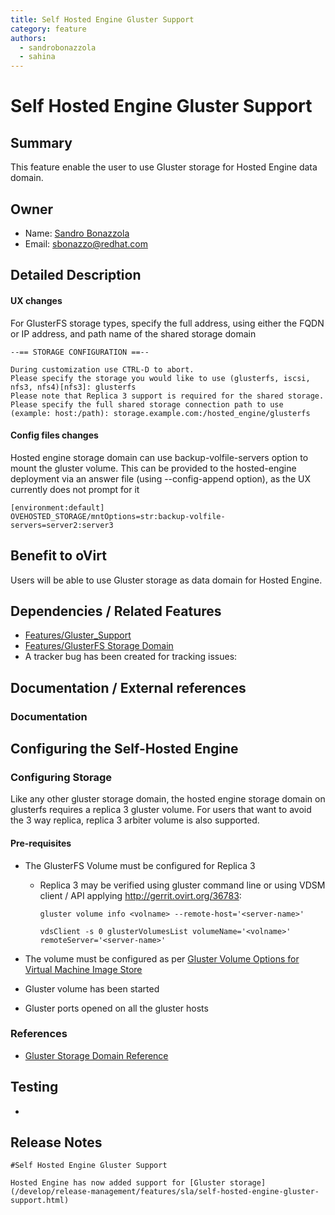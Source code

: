 ```yaml
---
title: Self Hosted Engine Gluster Support
category: feature
authors:
  - sandrobonazzola
  - sahina
---
```


# Self Hosted Engine Gluster Support

## Summary

This feature enable the user to use Gluster storage for Hosted Engine data domain.


## Owner

*   Name: [Sandro Bonazzola](https://github.com/sandrobonazzola)
*   Email: <sbonazzo@redhat.com>

## Detailed Description

#### UX changes
For GlusterFS storage types, specify the full address, using either the FQDN or IP address, and path name of the shared storage domain
```
--== STORAGE CONFIGURATION ==--

During customization use CTRL-D to abort.
Please specify the storage you would like to use (glusterfs, iscsi, nfs3, nfs4)[nfs3]: glusterfs 
Please note that Replica 3 support is required for the shared storage.
Please specify the full shared storage connection path to use (example: host:/path): storage.example.com:/hosted_engine/glusterfs
```

#### Config files changes 
Hosted engine storage domain can use backup-volfile-servers option to mount the gluster volume. 
This can be provided to the hosted-engine deployment via an answer file (using --config-append option), as the UX currently does not prompt for it

```
[environment:default]
OVEHOSTED_STORAGE/mntOptions=str:backup-volfile-servers=server2:server3
```

## Benefit to oVirt

Users will be able to use Gluster storage as data domain for Hosted Engine.

## Dependencies / Related Features

*   [Features/Gluster_Support](/develop/release-management/features/gluster/gluster-support.html)
*   [Features/GlusterFS Storage Domain](/develop/release-management/features/storage/glusterfs-storage-domain.html)
*   A tracker bug has been created for tracking issues:

## Documentation / External references

### Documentation

## Configuring the Self-Hosted Engine

### Configuring Storage
Like any other gluster storage domain, the hosted engine storage domain on glusterfs requires a replica 3 gluster volume. For users that want to avoid the 3 way replica, replica 3 arbiter volume is also supported.

#### Pre-requisites


*   The GlusterFS Volume must be configured for Replica 3
    -   Replica 3 may be verified using gluster command line or using VDSM client / API applying <http://gerrit.ovirt.org/36783>:
        ``` 
        gluster volume info <volname> --remote-host='<server-name>'

        vdsClient -s 0 glusterVolumesList volumeName='<volname>' remoteServer='<server-name>'
        ```

*   The volume must be configured as per [Gluster Volume Options for Virtual Machine Image Store](/documentation/administration_guide/index.html#Adding_Red_Hat_Gluster_Storage)

*  Gluster volume has been started 
*  Gluster ports opened on all the gluster hosts


### References

*   [Gluster Storage Domain Reference](/documentation/administration_guide/index.html#Adding_Red_Hat_Gluster_Storage)

## Testing

*   

## Release Notes
```
#Self Hosted Engine Gluster Support

Hosted Engine has now added support for [Gluster storage](/develop/release-management/features/sla/self-hosted-engine-gluster-support.html)
```